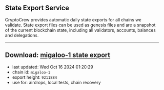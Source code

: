 ## State Export Service
CryptoCrew provides automatic daily state exports for all chains we validate. State export files can be used as genesis files and are a snapshot of the current blockchain state, including all validators, accounts, balances and delegations.

---
**Download: [migaloo-1 state export](https://dl-eu2.ccvalidators.com/SERVICE/migaloo/migaloo-1_export_9211884.json)**
---

- last updated: Wed Oct 16 2024 01:20:29
- chain id: `migaloo-1`
- export height: `9211884`
- use for: airdrops, local tests, chain recovery
